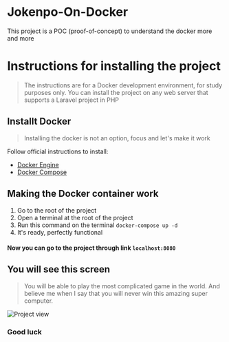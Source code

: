 # Jokenpo-On-Docker
This project is a POC (proof-of-concept) to understand the docker more and more

# Instructions for installing the project

> The instructions are for a Docker development environment, for study purposes only.
You can install the project on any web server that supports a Laravel project in PHP

## Installt Docker

> Installing the docker is not an option, focus and let's make it work


Follow official instructions to install:

-   [Docker Engine](https://docs.docker.com/engine/installation/)
-   [Docker Compose](https://docs.docker.com/compose/install/)

## Making the Docker container work

 1. Go to the root of the project
 2.  Open a terminal at the root of the project
 3.  Run this command on the terminal `docker-compose up -d`
 4.  It's ready, perfectly functional

#### Now you can go to the project through link `localhost:8080`

## You will see this screen

> You will be able to play the most complicated game in the world. And believe me when I say that you will never win this amazing super computer.

![Project view](Link)

### Good luck
